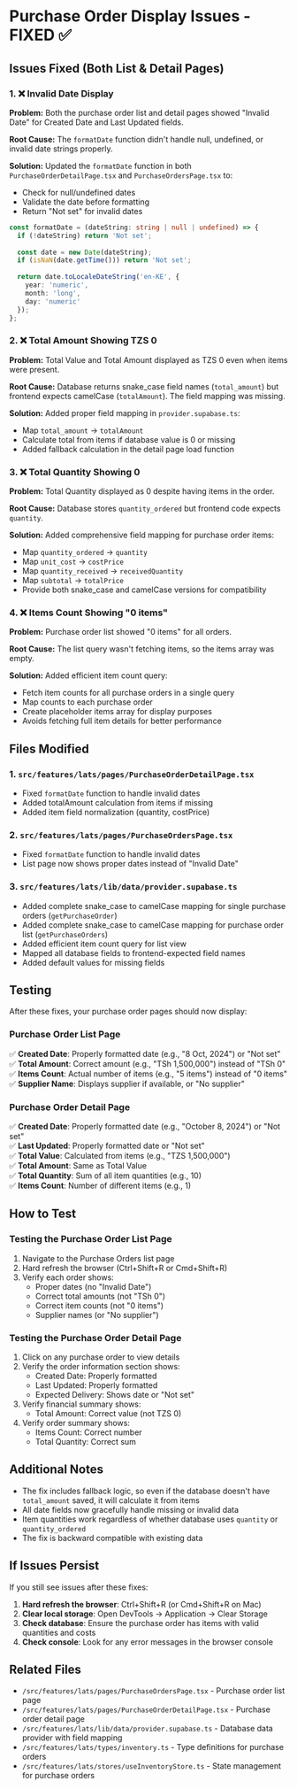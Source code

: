 # Purchase Order Display Issues - FIXED ✅

## Issues Fixed (Both List & Detail Pages)

### 1. ❌ Invalid Date Display
**Problem:** Both the purchase order list and detail pages showed "Invalid Date" for Created Date and Last Updated fields.

**Root Cause:** The `formatDate` function didn't handle null, undefined, or invalid date strings properly.

**Solution:** Updated the `formatDate` function in both `PurchaseOrderDetailPage.tsx` and `PurchaseOrdersPage.tsx` to:
- Check for null/undefined dates
- Validate the date before formatting
- Return "Not set" for invalid dates

```typescript
const formatDate = (dateString: string | null | undefined) => {
  if (!dateString) return 'Not set';
  
  const date = new Date(dateString);
  if (isNaN(date.getTime())) return 'Not set';
  
  return date.toLocaleDateString('en-KE', {
    year: 'numeric',
    month: 'long',
    day: 'numeric'
  });
};
```

### 2. ❌ Total Amount Showing TZS 0
**Problem:** Total Value and Total Amount displayed as TZS 0 even when items were present.

**Root Cause:** Database returns snake_case field names (`total_amount`) but frontend expects camelCase (`totalAmount`). The field mapping was missing.

**Solution:** Added proper field mapping in `provider.supabase.ts`:
- Map `total_amount` → `totalAmount`
- Calculate total from items if database value is 0 or missing
- Added fallback calculation in the detail page load function

### 3. ❌ Total Quantity Showing 0
**Problem:** Total Quantity displayed as 0 despite having items in the order.

**Root Cause:** Database stores `quantity_ordered` but frontend code expects `quantity`.

**Solution:** Added comprehensive field mapping for purchase order items:
- Map `quantity_ordered` → `quantity`
- Map `unit_cost` → `costPrice`
- Map `quantity_received` → `receivedQuantity`
- Map `subtotal` → `totalPrice`
- Provide both snake_case and camelCase versions for compatibility

### 4. ❌ Items Count Showing "0 items"
**Problem:** Purchase order list showed "0 items" for all orders.

**Root Cause:** The list query wasn't fetching items, so the items array was empty.

**Solution:** Added efficient item count query:
- Fetch item counts for all purchase orders in a single query
- Map counts to each purchase order
- Create placeholder items array for display purposes
- Avoids fetching full item details for better performance

## Files Modified

### 1. `src/features/lats/pages/PurchaseOrderDetailPage.tsx`
- Fixed `formatDate` function to handle invalid dates
- Added totalAmount calculation from items if missing
- Added item field normalization (quantity, costPrice)

### 2. `src/features/lats/pages/PurchaseOrdersPage.tsx`
- Fixed `formatDate` function to handle invalid dates
- List page now shows proper dates instead of "Invalid Date"

### 3. `src/features/lats/lib/data/provider.supabase.ts`
- Added complete snake_case to camelCase mapping for single purchase orders (`getPurchaseOrder`)
- Added complete snake_case to camelCase mapping for purchase order list (`getPurchaseOrders`)
- Added efficient item count query for list view
- Mapped all database fields to frontend-expected field names
- Added default values for missing fields

## Testing

After these fixes, your purchase order pages should now display:

### Purchase Order List Page
✅ **Created Date**: Properly formatted date (e.g., "8 Oct, 2024") or "Not set"  
✅ **Total Amount**: Correct amount (e.g., "TSh 1,500,000") instead of "TSh 0"  
✅ **Items Count**: Actual number of items (e.g., "5 items") instead of "0 items"  
✅ **Supplier Name**: Displays supplier if available, or "No supplier"

### Purchase Order Detail Page
✅ **Created Date**: Properly formatted date (e.g., "October 8, 2024") or "Not set"  
✅ **Last Updated**: Properly formatted date or "Not set"  
✅ **Total Value**: Calculated from items (e.g., "TZS 1,500,000")  
✅ **Total Amount**: Same as Total Value  
✅ **Total Quantity**: Sum of all item quantities (e.g., 10)  
✅ **Items Count**: Number of different items (e.g., 1)

## How to Test

### Testing the Purchase Order List Page
1. Navigate to the Purchase Orders list page
2. Hard refresh the browser (Ctrl+Shift+R or Cmd+Shift+R)
3. Verify each order shows:
   - Proper dates (no "Invalid Date")
   - Correct total amounts (not "TSh 0")
   - Correct item counts (not "0 items")
   - Supplier names (or "No supplier")

### Testing the Purchase Order Detail Page
1. Click on any purchase order to view details
2. Verify the order information section shows:
   - Created Date: Properly formatted
   - Last Updated: Properly formatted
   - Expected Delivery: Shows date or "Not set"
3. Verify financial summary shows:
   - Total Amount: Correct value (not TZS 0)
4. Verify order summary shows:
   - Items Count: Correct number
   - Total Quantity: Correct sum

## Additional Notes

- The fix includes fallback logic, so even if the database doesn't have `total_amount` saved, it will calculate it from items
- All date fields now gracefully handle missing or invalid data
- Item quantities work regardless of whether database uses `quantity` or `quantity_ordered`
- The fix is backward compatible with existing data

## If Issues Persist

If you still see issues after these fixes:

1. **Hard refresh the browser**: Ctrl+Shift+R (or Cmd+Shift+R on Mac)
2. **Clear local storage**: Open DevTools → Application → Clear Storage
3. **Check database**: Ensure the purchase order has items with valid quantities and costs
4. **Check console**: Look for any error messages in the browser console

## Related Files

- `/src/features/lats/pages/PurchaseOrdersPage.tsx` - Purchase order list page
- `/src/features/lats/pages/PurchaseOrderDetailPage.tsx` - Purchase order detail page
- `/src/features/lats/lib/data/provider.supabase.ts` - Database data provider with field mapping
- `/src/features/lats/types/inventory.ts` - Type definitions for purchase orders
- `/src/features/lats/stores/useInventoryStore.ts` - State management for purchase orders

